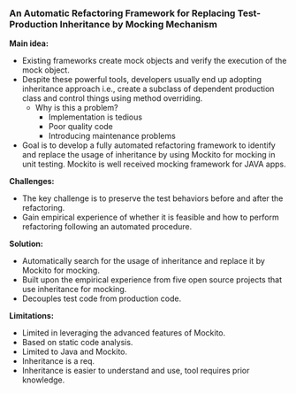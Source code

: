 ### An Automatic Refactoring Framework for Replacing Test-Production Inheritance by Mocking Mechanism

**Main idea:**

- Existing frameworks create mock objects and verify the execution of the mock object.
- Despite these powerful tools, developers usually end up adopting inheritance approach i.e., create a subclass of dependent production class and control things using method overriding.
    - Why is this a problem? 
        - Implementation is tedious
        - Poor quality code
        - Introducing maintenance problems
- Goal is to develop a fully automated refactoring framework to identify and replace the usage of inheritance by using Mockito for mocking in unit testing. Mockito is well received mocking framework for JAVA apps.

**Challenges:**
- The key challenge is to preserve the test behaviors before and after the refactoring.
- Gain empirical experience of whether it is feasible and how
to perform refactoring following an automated procedure.

**Solution:**
- Automatically search for the usage of inheritance and replace it by Mockito for mocking.
- Built upon the empirical experience from five open source projects that use inheritance for
mocking.
- Decouples test code from production code.

**Limitations:**
- Limited in leveraging the advanced features of Mockito.
- Based on static code analysis.
- Limited to Java and Mockito.
- Inheritance is a req.
- Inheritance is easier to understand and use, tool requires prior knowledge.

<!-- <br>
<hr/> -->
